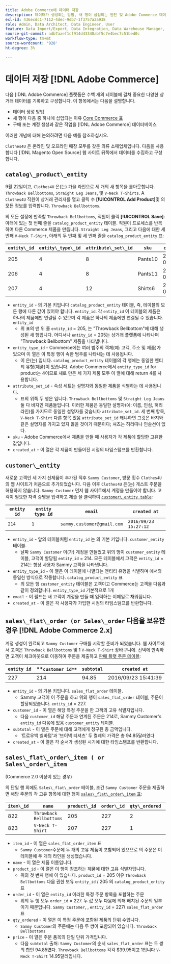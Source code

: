 ```yaml
---
title: Adobe Commerce에 데이터 저장
description: 데이터가 생성되는 방법, 새 행이 삽입되는 원인 및 Adobe Commerce 데이터베이스에 작업이 기록되는 방법에 대해 알아봅니다.
exl-id: 436ecdc1-7112-4dec-9db7-1f3757a2a938
role: Admin, Data Architect, Data Engineer, User
feature: Data Import/Export, Data Integration, Data Warehouse Manager, Commerce Tables
source-git-commit: adb7aaef1cf914d43348abf5c7e4bec7c51bed0c
workflow-type: tm+mt
source-wordcount: '928'
ht-degree: 3%

---
```


# 데이터 저장 [!DNL Adobe Commerce]

다음 [!DNL Adobe Commerce] 플랫폼은 수백 개의 테이블에 걸쳐 중요한 다양한 상거래 데이터를 기록하고 구성합니다. 이 항목에서는 다음을 설명합니다.

* 데이터 생성 방법
* 새 행이 다음 중 하나에 삽입되는 이유 [Core Commerce 표](../data-warehouse-mgr/common-mage-tables.md)
* 구매 또는 계정 생성과 같은 작업을 [!DNL Adobe Commerce] 데이터베이스

이러한 개념에 대해 논의하려면 다음 예를 참조하십시오.

`Clothes4U` 은 온라인 및 오프라인 매장 모두를 갖춘 의류 소매업체입니다. 다음을 사용합니다 [!DNL Magento Open Source] 웹 사이트 뒤쪽에서 데이터를 수집하고 구성합니다.

## `catalog\_product\_entity`

9월 22일이고, `Clothes4U` 은(는) 가을 라인으로 세 개의 새 항목을 롤아웃합니다. `Throwback Bellbottoms`, `Straight Leg Jeans`, 및 `V-Neck T-Shirts`. A `Clothes4U` 직원이 상거래 관리자를 열고 클릭 수 **[!UICONTROL Add Product]**&#x200B;및 의 모든 정보를 입력합니다. `Throwback Bellbottoms`.

의 모든 설정에 만족함 `Throwback Bellbottoms`, 직원이 클릭 **[!UICONTROL Save]**: 아래에 있는 첫 번째 줄을 `catalog_product_entity` 테이블. 직원이 프로세스를 반복하여 다른 Commerce 제품을 만듭니다. `Straight Leg Jeans`, 그리고 다음에 대한 세 번째 `V-Neck T-Shirt`, 아래의 두 번째 및 세 번째 줄을 `catalog_product_entity` 표:

| **`entity\_id`** | **`entity\_type\_id`** | **`attribute\_set\_id`** | **`sku`** | **`created\_at`** |
|---|---|---|---|---|
| 205 | 4 | 8 | Pants10 | 2016/09/22 09:15:43 |
| 206 | 4 | 8 | Pants11 | 2016/09/22 09:18:17 |
| 207 | 4 | 12 | Shirts6 | 2016/09/22 09:24:02 |

* `entity_id` - 의 기본 키입니다 `catalog_product_entity` 테이블, 즉, 테이블의 모든 행에 다른 값이 있어야 합니다. `entity_id`. 각 `entity_id` 이 테이블의 제품은 하나의 제품에만 연결될 수 있으며 각 제품은 하나의 제품에만 연결될 수 있습니다. `entity_id`
   * 위 표의 맨 위 줄 `entity_id` = 205, 는 &quot;Throwback Bellbottom&quot;에 대해 생성된 새 행입니다. 어디서나 `entity_id` = 205는 상거래 플랫폼에 나타나며 &quot;Throwback Bellbottom&quot; 제품을 나타냅니다.
* `entity_type_id` - Commerce에는 여러 범주의 객체(예: 고객, 주소 및 제품)가 있으며 이 열은 이 특정 행이 속한 범주를 나타내는 데 사용됩니다.
   * 이 은(는) 입니다. `catalog_product_entity` 테이블의 각 행에는 동일한 엔티티 유형(제품)이 있습니다. Adobe Commerce에서 `entity_type_id` for product는 4이므로 새로 만든 세 가지 제품 모두 이 열에 대해 return 4를 사용합니다.
* `attribute_set_id` - 속성 세트는 설명자와 동일한 제품을 식별하는 데 사용됩니다.
   * 표의 위쪽 두 행은 입니다. `Throwback Bellbottoms` 및 `Straight Leg Jeans` 둘 다 바지인 제품들입니다. 이러한 제품은 동일한 설명자(예: 이름, 인심, 허리 라인)를 가지므로 동일한 설명자를 갖습니다 `attribute_set_id`. 세 번째 항목, `V-Neck T-Shirt` 다른 항목 있음 `attribute_set_id` 왜냐하면 그것은 바지와 같은 설명자를 가지고 있지 않을 것이기 때문이다; 셔츠는 허리띠나 인솔선이 없다.
* `sku` - Adobe Commerce에서 제품을 만들 때 사용자가 각 제품에 할당한 고유한 값입니다.
* `created_at` - 이 열은 각 제품이 만들어진 시점의 타임스탬프를 반환합니다.

## `customer\_entity`

새로운 고객인 세 가지 신제품이 추가된 직후 `Sammy Customer`, 방문 횟수 `Clothes4U`의 웹 사이트가 처음으로 추가되었습니다. 다음 이후 `Clothes4U` 은(는) 게스트 주문을 허용하지 않습니다. `Sammy Customer` 먼저 웹 사이트에서 계정을 만들어야 합니다. 고객이 필요한 자격 증명을 입력하고 제출 을 클릭하여 [`customer\_entity table`](../data-warehouse-mgr/cust-ent-table.md):

| **`entity id`** | **`entity type id`** | **`email`** | **`created at`** |
|---|---|---|---|
| `214` | `1` | `sammy.customer@gmail.com` | `2016/09/23 15:27:12` |

* `entity_id` - 앞의 테이블처럼 `entity_id` 는 의 기본 키입니다. `customer_entity` 테이블.
   * 날짜 `Sammy Customer` 이(가) 계정을 만들었고 위의 행이 `customer_entity` 테이블, 고객이 할당됨 `entity_id` = 214. 모든 테이블에서 고객은 `entity_id` = 214는 항상 사용자 Sammy 고객을 나타냅니다.
* `entity_type_id` - 이 열은 이 테이블에 나열되는 엔티티 유형을 식별하며 에서와 동일한 방식으로 작동합니다. `catalog_product_entity` 표
   * 의 모든 행 `customer_entity` 테이블은 고객이고 Commerce는 고객을 다음과 같이 정의합니다. `entity_type_id` 기본적으로 1개
* `email` - 이 필드는 새 고객이 계정을 만들 때 입력하는 이메일로 채워집니다.
* `created_at` - 이 열은 각 사용자가 가입한 시점의 타임스탬프를 반환합니다.

## `sales\_flat\_order (or Sales\_order` 다음을 보유한 경우 [!DNL Adobe Commerce 2.x]

계정 생성이 완료되고 `Sammy Customer` 구매를 시작할 준비가 되었습니다. 웹 사이트에서 고객은 `Throwback Bellbottoms` 및 1 `V-Neck T-Shirt` 장바구니에. 선택에 만족하면 고객이 체크아웃으로 이동하여 주문을 제출하고 [판매 플랫 주문 테이블](../data-warehouse-mgr/sales-flat-order-table.md):

| **`entity id`** | **`customer id**` | **`subtotal`** | **`created at`** |
|---|---|---|---|
| 227 | 214 | 94.85 | 2016/09/23 15:41:39 |

* `entity_id` - 의 기본 키입니다. `sales_flat_order` 테이블.
   * Sammy 고객이 이 주문을 하고 위의 행이 `sales_flat_order` 테이블, 주문이 할당되었습니다. `entity_id` = 227.
* `customer_id` - 이 열은 해당 특정 주문을 한 고객의 고유 식별자입니다.
   * 다음 `customer_id` 해당 주문과 연계된 주문은 214로, Sammy Customer&#39;s `entity_id` 다음에 있음 `customer_entity` 테이블.
* `subtotal` - 이 열은 주문에 대해 고객에게 청구된 총 금액입니다.
   * &#39;트로우백 벨바텀&#39;과 &#39;브이넥 티셔츠&#39; 두 켤레의 가격은 총 94.85달러였다
* `created_at` - 이 열은 각 순서가 생성된 시기에 대한 타임스탬프를 반환합니다.

## `sales\_flat\_order\_item ( or Sales\_order\_item`

(Commerce 2.0 이상이 있는 경우)

의 단일 행 외에도 `Sales\_flat\_order` 테이블, 조건 `Sammy Customer` 주문을 제출하면 해당 주문의 각 고유 항목에 대한 행이 [`sales\_flat\_order\_item` 표](../data-warehouse-mgr/sales-flat-order-item-table.md):

| **`item\_id`** | **`name`** | **`product\_id`** | **`order\_id`** | **`qty\_ordered`** | **`price`** |
|---|---|---|---|---|---|
| 822 | `Throwback Bellbottoms` | 205 | 227 | 2 | 39.95 |
| 823 | `V-Neck T-Shirt` | 207 | 227 | 1 | 14.95 |

* `item_id` - 이 열은 `sales_flat_order_item` 표
   * `Sammy Customer`주문에 두 개의 고유 제품이 포함되어 있으므로 의 주문은 이 테이블에 두 개의 라인을 생성했습니다.
* `name` - 이 열은 제품 이름입니다.
* `product_id` - 이 열은 이 행이 참조하는 제품에 대한 고유 식별자입니다.
   * 위의 첫 번째 행에 이 있습니다. `product_id` = 205 이유 `Throwback Bellbottoms` 다음 권한 보유 `entity_id` / 205 의 `catalog_product_entity` 표
* `order_id` - 이 열은 `entity_id` 이러한 특정 주문 항목을 포함하는 주문
   * 위의 두 행 모두 `order_id` = 227. 두 값 모두 다음에 의해 배치된 주문의 일부이기 때문입니다. `Sammy Customer`, , `entity_id` = 227( `sales_flat_order` 표
* `qty_ordered` - 이 열은 이 특정 주문에 포함된 제품의 단위 수입니다.
   * `Sammy Customer`의 주문에는 다음 두 쌍이 포함되어 있습니다. `Throwback Bellbottoms`
* `price` - 이 열은 주문 품목의 단일 단위 가격입니다.
   * 다음 `subtotal` 출처: `Sammy Customer`의 순서 `sales_flat_order` 표는 두 쌍의 합인 94.85였다. `Throwback Bellbottoms` 각각 $39.95이고 1입니다 `V-Neck T-Shirt` 14.95달러입니다.
